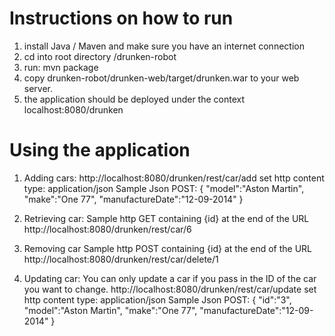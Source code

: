 Instructions on how to run
==========================

1) install Java / Maven and make sure you have an internet connection
2) cd into root directory /drunken-robot
3) run: mvn package
4) copy drunken-robot/drunken-web/target/drunken.war to your web server.
5) the application should be deployed under the context localhost:8080/drunken


Using the application
====================

1) Adding cars:
http://localhost:8080/drunken/rest/car/add
set http content type: application/json
Sample Json POST:
{
"model":"Aston Martin",
"make":"One 77",
"manufactureDate":"12-09-2014"
}

2) Retrieving car:
Sample http GET containing {id} at the end of the URL
http://localhost:8080/drunken/rest/car/6

3) Removing car
Sample http POST containing {id} at the end of the URL
http://localhost:8080/drunken/rest/car/delete/1

4) Updating car:
You can only update a car if you pass in the ID of the car you want to change.
http://localhost:8080/drunken/rest/car/update
set http content type: application/json
Sample Json POST:
{
"id":"3",
"model":"Aston Martin",
"make":"One 77",
"manufactureDate":"12-09-2014"
}